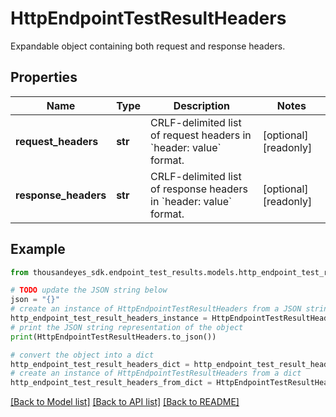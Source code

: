 # HttpEndpointTestResultHeaders

Expandable object containing both request and response headers.

## Properties

Name | Type | Description | Notes
------------ | ------------- | ------------- | -------------
**request_headers** | **str** | CRLF-delimited list of request headers in &#x60;header: value&#x60; format. | [optional] [readonly] 
**response_headers** | **str** | CRLF-delimited list of response headers in &#x60;header: value&#x60; format. | [optional] [readonly] 

## Example

```python
from thousandeyes_sdk.endpoint_test_results.models.http_endpoint_test_result_headers import HttpEndpointTestResultHeaders

# TODO update the JSON string below
json = "{}"
# create an instance of HttpEndpointTestResultHeaders from a JSON string
http_endpoint_test_result_headers_instance = HttpEndpointTestResultHeaders.from_json(json)
# print the JSON string representation of the object
print(HttpEndpointTestResultHeaders.to_json())

# convert the object into a dict
http_endpoint_test_result_headers_dict = http_endpoint_test_result_headers_instance.to_dict()
# create an instance of HttpEndpointTestResultHeaders from a dict
http_endpoint_test_result_headers_from_dict = HttpEndpointTestResultHeaders.from_dict(http_endpoint_test_result_headers_dict)
```
[[Back to Model list]](../README.md#documentation-for-models) [[Back to API list]](../README.md#documentation-for-api-endpoints) [[Back to README]](../README.md)


